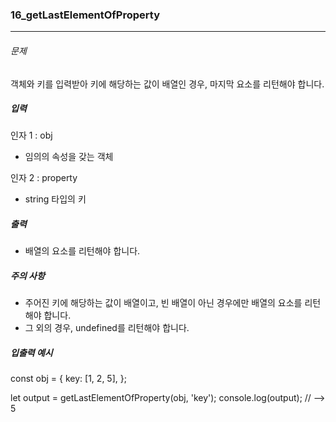 ### 16_getLastElementOfProperty

***

###### 문제 

객체와 키를 입력받아 키에 해당하는 값이 배열인 경우, 마지막 요소를 리턴해야 합니다.

##### 입력

인자 1 : obj
- 임의의 속성을 갖는 객체

인자 2 : property
- string 타입의 키

##### 출력

- 배열의 요소를 리턴해야 합니다.

##### 주의 사항

- 주어진 키에 해당하는 값이 배열이고, 빈 배열이 아닌 경우에만 배열의 요소를 리턴해야 합니다.
- 그 외의 경우, undefined를 리턴해야 합니다.

##### 입출력 예시

const obj = {
  key: [1, 2, 5],
};

let output = getLastElementOfProperty(obj, 'key');
console.log(output); // --> 5